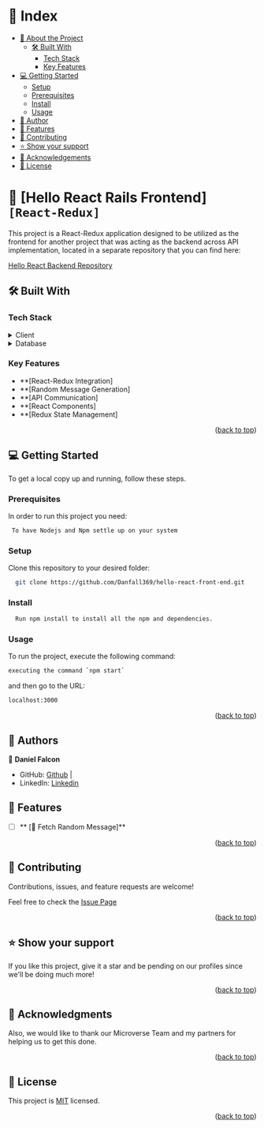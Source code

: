 <!-- TABLE OF CONTENTS -->

# 📗 Index

- [📖 About the Project](#about-project)
  - [🛠 Built With](#built-with)
    - [Tech Stack](#tech-stack)
    - [Key Features](#key-features)
- [💻 Getting Started](#getting-started)
  - [Setup](#setup)
  - [Prerequisites](#prerequisites)
  - [Install](#install)
  - [Usage](#usage)
- [👥 Author](#author)
- [🔭 Features](#features)
- [🤝 Contributing](#contributing)
- [⭐️ Show your support](#support)
- [🙏 Acknowledgements](#acknowledgements)
- [📝 License](#license)

<!-- PROJECT DESCRIPTION -->

# 📖 [Hello React Rails Frontend] `[React-Redux]` <a name="about-project"></a>


This project is a React-Redux application designed to be utilized as the frontend for another project that was acting as the backend across API implementation, located in a separate repository that you can find here:

<a href="https://github.com/Danfall369/hello-rails-backend">Hello React Backend Repository</a>

## 🛠 Built With <a name="built-with"></a>

### Tech Stack <a name="tech-stack"></a>

<details>
    <summary>Client</summary>
    <ul>
      <li><a href="https://es.react.dev/">React</a></li>
      <li><a href="https://redux.js.org/">Redux</a></li>
    </ul>
  </details>

<details>
<summary>Database</summary>
  <ul>
   <li><a href="https://www.postgresql.org/">Data Storaged with PostgreSQL manager</a></li>
  </ul>
</details>

<!-- Features -->

### Key Features <a name="key-features"></a>

  - **[React-Redux Integration]
  - **[Random Message Generation]
  - **[API Communication]
  - **[React Components]
  - **[Redux State Management]

<p align="right">(<a href="#readme-top">back to top</a>)</p>

<!-- GETTING STARTED -->

## 💻 Getting Started <a name="getting-started"></a>

To get a local copy up and running, follow these steps.

### Prerequisites

In order to run this project you need:

```sh
 To have Nodejs and Npm settle up on your system
```

### Setup

Clone this repository to your desired folder:

```sh
  git clone https://github.com/Danfall369/hello-react-front-end.git
```

### Install

```sh
  Run npm install to install all the npm and dependencies.
```

### Usage

To run the project, execute the following command:

```sh
executing the command `npm start`
```

and then go to the URL:

```sh
localhost:3000
```


<p align="right">(<a href="#readme-top">back to top</a>)</p>

<!-- AUTHOR -->

## 👥 Authors <a name="author"></a>

👤 **Daniel Falcon** 
- GitHub: [Github](https://github.com/Danfall369) |
- LinkedIn: [Linkedin](https://www.linkedin.com/in/danfall369/)

<!-- FEATURES -->

## 🔭 Features <a name="features"></a>

- [ ] ** [🔄 Fetch Random Message]**


<p align="right">(<a href="#readme-top">back to top</a>)</p>

<!-- CONTRIBUTING -->

## 🤝 Contributing <a name="contributing"></a>

Contributions, issues, and feature requests are welcome!

Feel free to check the <a href="https://github.com/Danfall369/hello-react-front-end/issues">Issue Page</a>

<p align="right">(<a href="#readme-top">back to top</a>)</p>

<!-- SUPPORT -->

## ⭐️ Show your support <a name="support"></a>

If you like this project, give it a star and be pending on our profiles since we'll be doing much more! 

<p align="right">(<a href="#readme-top">back to top</a>)</p>

<!-- ACKNOWLEDGEMENTS -->

## 🙏 Acknowledgments <a name="acknowledgements"></a>
Also, we would like to thank our Microverse Team and my partners for helping us to get this done.

<p align="right">(<a href="#readme-top">back to top</a>)</p>

<!-- LICENSE -->

## 📝 License <a name="license"></a>

This project is [MIT](./MIT.md) licensed.

<p align="right">(<a href="#readme-top">back to top</a>)</p>

